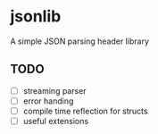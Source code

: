 # jsonlib

A simple JSON parsing header library

## TODO

- [ ] streaming parser
- [ ] error handing
- [ ] compile time reflection for structs
- [ ] useful extensions
